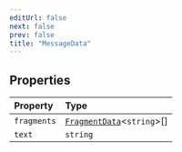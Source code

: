 ```yaml
---
editUrl: false
next: false
prev: false
title: "MessageData"
---
```


## Properties

| Property | Type |
| :------ | :------ |
| `fragments` | [`FragmentData`](FragmentData.md)\<`string`\>[] |
| `text` | `string` |
